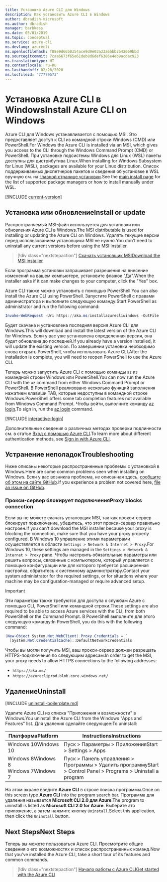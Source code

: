 ```yaml
---
title: Установка Azure CLI для Windows
description: Как установить Azure CLI в Windows
author: dbradish-microsoft
ms.author: dbradish
manager: barbkess
ms.date: 05/01/2019
ms.topic: conceptual
ms.service: azure-cli
ms.devlang: azurecli
ms.openlocfilehash: f88e9d6650354ace9d9e03a33a6bbb2642069bbd
ms.sourcegitcommit: 7caa6673f65e61deb8d6def6386e4eb9acdac923
ms.translationtype: HT
ms.contentlocale: ru-RU
ms.lasthandoff: 02/28/2020
ms.locfileid: "77779573"
---
```

# <a name="install-azure-cli-on-windows"></a><span data-ttu-id="d9c44-103">Установка Azure CLI в Windows</span><span class="sxs-lookup"><span data-stu-id="d9c44-103">Install Azure CLI on Windows</span></span>

<span data-ttu-id="d9c44-104">Azure CLI для Windows устанавливается с помощью MSI. Это предоставляет доступ к CLI из командной строки Windows (CMD) или PowerShell.</span><span class="sxs-lookup"><span data-stu-id="d9c44-104">For Windows the Azure CLI is installed via an MSI, which gives you access to the CLI through the Windows Command Prompt (CMD) or PowerShell.</span></span>
<span data-ttu-id="d9c44-105">При установке подсистемы Windows для Linux (WSL) пакеты доступны для дистрибутива Linux.</span><span class="sxs-lookup"><span data-stu-id="d9c44-105">When installing for Windows Subsystem for Linux (WSL), packages are available for your Linux distribution.</span></span> <span data-ttu-id="d9c44-106">Список поддерживаемых диспетчеров пакетов и сведения об установке в WSL вручную см. на [главной странице установки](install-azure-cli.md).</span><span class="sxs-lookup"><span data-stu-id="d9c44-106">See the [main install page](install-azure-cli.md) for the list of supported package managers or how to install manually under WSL.</span></span>

[!INCLUDE [current-version](includes/current-version.md)]

## <a name="install-or-update"></a><span data-ttu-id="d9c44-107">Установка или обновление</span><span class="sxs-lookup"><span data-stu-id="d9c44-107">Install or update</span></span>

<span data-ttu-id="d9c44-108">Распространяемый MSI-файл используется для установки или обновления Azure CLI в Windows.</span><span class="sxs-lookup"><span data-stu-id="d9c44-108">The MSI distributable is used for installing or updating the Azure CLI on Windows.</span></span> <span data-ttu-id="d9c44-109">Удалять текущие версии перед использованием установщика MSI не нужно.</span><span class="sxs-lookup"><span data-stu-id="d9c44-109">You don't need to uninstall any current versions before using the MSI installer.</span></span>

> [!div class="nextstepaction"]
> [<span data-ttu-id="d9c44-110">Скачать установщик MSI</span><span class="sxs-lookup"><span data-stu-id="d9c44-110">Download the MSI installer</span></span>](https://aka.ms/installazurecliwindows)

<span data-ttu-id="d9c44-111">Если программа установки запрашивает разрешения на внесение изменений на вашем компьютере, установите флажок "Да".</span><span class="sxs-lookup"><span data-stu-id="d9c44-111">When the installer asks if it can make changes to your computer, click the "Yes" box.</span></span>

<span data-ttu-id="d9c44-112">Azure CLI также можно установить с помощью PowerShell.</span><span class="sxs-lookup"><span data-stu-id="d9c44-112">You can also install the Azure CLI using PowerShell.</span></span> <span data-ttu-id="d9c44-113">Запустите PowerShell с правами администратора и выполните следующую команду:</span><span class="sxs-lookup"><span data-stu-id="d9c44-113">Start PowerShell as administrator and run the following command:</span></span>

   ```PowerShell
   Invoke-WebRequest -Uri https://aka.ms/installazurecliwindows -OutFile .\AzureCLI.msi; Start-Process msiexec.exe -Wait -ArgumentList '/I AzureCLI.msi /quiet'
   ```
<span data-ttu-id="d9c44-114">Будет скачана и установлена последняя версия Azure CLI для Windows.</span><span class="sxs-lookup"><span data-stu-id="d9c44-114">This will download and install the latest version of the Azure CLI for Windows.</span></span> <span data-ttu-id="d9c44-115">Если у вас уже установлена определенная версия, она будет обновлена до последней.</span><span class="sxs-lookup"><span data-stu-id="d9c44-115">If you already have a version installed, it will update the existing version.</span></span> <span data-ttu-id="d9c44-116">По завершении установки необходимо снова открыть PowerShell, чтобы использовать Azure CLI.</span><span class="sxs-lookup"><span data-stu-id="d9c44-116">After the installation is complete, you will need to reopen PowerShell to use the Azure CLI.</span></span>

<span data-ttu-id="d9c44-117">Теперь можно запустить Azure CLI с помощью команды `az` из командной строки Windows или PowerShell.</span><span class="sxs-lookup"><span data-stu-id="d9c44-117">You can now run the Azure CLI with the `az` command from either Windows Command Prompt or PowerShell.</span></span> <span data-ttu-id="d9c44-118">В PowerShell реализовано несколько функций заполнения нажатием клавиши TAB, которые недоступны в командной строке Windows.</span><span class="sxs-lookup"><span data-stu-id="d9c44-118">PowerShell offers some tab completion features not available from Windows Command Prompt.</span></span> <span data-ttu-id="d9c44-119">Чтобы войти, выполните команду [az login](/cli/azure/reference-index#az-login).</span><span class="sxs-lookup"><span data-stu-id="d9c44-119">To sign in, run the [az login](/cli/azure/reference-index#az-login) command.</span></span>

[!INCLUDE [interactive-login](includes/interactive-login.md)]

<span data-ttu-id="d9c44-120">Дополнительные сведения о различных методах проверки подлинности см. в статье [Вход с помощью Azure CLI](authenticate-azure-cli.md).</span><span class="sxs-lookup"><span data-stu-id="d9c44-120">To learn more about different authentication methods, see [Sign in with Azure CLI](authenticate-azure-cli.md).</span></span>

## <a name="troubleshooting"></a><span data-ttu-id="d9c44-121">Устранение неполадок</span><span class="sxs-lookup"><span data-stu-id="d9c44-121">Troubleshooting</span></span>

<span data-ttu-id="d9c44-122">Ниже описаны некоторые распространенные проблемы с установкой в Windows.</span><span class="sxs-lookup"><span data-stu-id="d9c44-122">Here are some common problems seen when installing on Windows.</span></span> <span data-ttu-id="d9c44-123">Если у вас возникла проблема, не описанная здесь, [сообщите об этом на сайте GitHub](https://github.com/Azure/azure-cli/issues).</span><span class="sxs-lookup"><span data-stu-id="d9c44-123">If you experience a problem not covered here, [file an issue on GitHub](https://github.com/Azure/azure-cli/issues).</span></span>

### <a name="proxy-blocks-connection"></a><span data-ttu-id="d9c44-124">Прокси-сервер блокирует подключения</span><span class="sxs-lookup"><span data-stu-id="d9c44-124">Proxy blocks connection</span></span>

<span data-ttu-id="d9c44-125">Если вы не можете скачать установщик MSI, так как прокси-сервер блокирует подключение, убедитесь, что этот прокси-сервер правильно настроен.</span><span class="sxs-lookup"><span data-stu-id="d9c44-125">If you can't download the MSI installer because your proxy is blocking the connection, make sure that you have your proxy properly configured.</span></span> <span data-ttu-id="d9c44-126">В Windows 10 управление этими параметрами осуществляется в области `Settings > Network & Internet > Proxy`.</span><span class="sxs-lookup"><span data-stu-id="d9c44-126">For Windows 10, these settings are managed in the `Settings > Network & Internet > Proxy` pane.</span></span> <span data-ttu-id="d9c44-127">Чтобы настроить обязательные параметры или решить вопросы, связанные с компьютером, который управляется с помощью конфигурации или для которого требуется расширенная настройка, обратитесь к системному администратору.</span><span class="sxs-lookup"><span data-stu-id="d9c44-127">Contact your system administrator for the required settings, or for situations where your machine may be configuration-managed or require advanced setup.</span></span>

> [!IMPORTANT]
> <span data-ttu-id="d9c44-128">Эти параметры также требуются для доступа к службам Azure с помощью CLI, PowerShell или командной строки.</span><span class="sxs-lookup"><span data-stu-id="d9c44-128">These settings are also required to be able to access Azure services with the CLI, from both PowerShell or the Command Prompt.</span></span> <span data-ttu-id="d9c44-129">В PowerShell выполните для этого следующую команду:</span><span class="sxs-lookup"><span data-stu-id="d9c44-129">In PowerShell, you do this with the following command:</span></span>
>
> ```powershell
> (New-Object System.Net.WebClient).Proxy.Credentials = `
>   [System.Net.CredentialCache]::DefaultNetworkCredentials
> ```

<span data-ttu-id="d9c44-130">Чтобы вы могли получить MSI, ваш прокси-сервер должен разрешать HTTPS-подключения по следующим адресам:</span><span class="sxs-lookup"><span data-stu-id="d9c44-130">In order to get the MSI, your proxy needs to allow HTTPS connections to the following addresses:</span></span>

* `https://aka.ms/`
* `https://azurecliprod.blob.core.windows.net/`

## <a name="uninstall"></a><span data-ttu-id="d9c44-131">Удаление</span><span class="sxs-lookup"><span data-stu-id="d9c44-131">Uninstall</span></span>

[!INCLUDE [uninstall-boilerplate.md](includes/uninstall-boilerplate.md)]

<span data-ttu-id="d9c44-132">Удалите Azure CLI из списка "Приложения и возможности" в Windows.</span><span class="sxs-lookup"><span data-stu-id="d9c44-132">You uninstall the Azure CLI from the Windows "Apps and Features" list.</span></span> <span data-ttu-id="d9c44-133">Для удаления сделайте следующее:</span><span class="sxs-lookup"><span data-stu-id="d9c44-133">To uninstall:</span></span>

| <span data-ttu-id="d9c44-134">Платформа</span><span class="sxs-lookup"><span data-stu-id="d9c44-134">Platform</span></span> | <span data-ttu-id="d9c44-135">Instructions</span><span class="sxs-lookup"><span data-stu-id="d9c44-135">Instructions</span></span> |
|---|---|
| <span data-ttu-id="d9c44-136">Windows 10</span><span class="sxs-lookup"><span data-stu-id="d9c44-136">Windows 10</span></span> | <span data-ttu-id="d9c44-137">Пуск > Параметры > Приложения</span><span class="sxs-lookup"><span data-stu-id="d9c44-137">Start > Settings > Apps</span></span> |
| <span data-ttu-id="d9c44-138">Windows 8</span><span class="sxs-lookup"><span data-stu-id="d9c44-138">Windows 8</span></span><br/><span data-ttu-id="d9c44-139">Windows 7</span><span class="sxs-lookup"><span data-stu-id="d9c44-139">Windows 7</span></span> | <span data-ttu-id="d9c44-140">Пуск > Панель управления > Программы > Удалить программу</span><span class="sxs-lookup"><span data-stu-id="d9c44-140">Start > Control Panel > Programs > Uninstall a program</span></span> |

<span data-ttu-id="d9c44-141">На этом экране введите __Azure CLI__ в строке поиска программы.</span><span class="sxs-lookup"><span data-stu-id="d9c44-141">Once on this screen type __Azure CLI__ into the program search bar.</span></span> <span data-ttu-id="d9c44-142">Программа для удаления называется __Microsoft CLI 2.0 для Azure__.</span><span class="sxs-lookup"><span data-stu-id="d9c44-142">The program to uninstall is listed as __Microsoft CLI 2.0 for Azure__.</span></span> <span data-ttu-id="d9c44-143">Выберите это приложение, а затем нажмите кнопку `Uninstall`.</span><span class="sxs-lookup"><span data-stu-id="d9c44-143">Select this application, then click the `Uninstall` button.</span></span>

## <a name="next-steps"></a><span data-ttu-id="d9c44-144">Next Steps</span><span class="sxs-lookup"><span data-stu-id="d9c44-144">Next Steps</span></span>

<span data-ttu-id="d9c44-145">Теперь вы можете пользоваться Azure CLI. Просмотрите общие сведения о его возможностях и список распространенных команд.</span><span class="sxs-lookup"><span data-stu-id="d9c44-145">Now that you've installed the Azure CLI, take a short tour of its features and common commands.</span></span>

> [!div class="nextstepaction"]
> [<span data-ttu-id="d9c44-146">Начало работы с Azure CLI</span><span class="sxs-lookup"><span data-stu-id="d9c44-146">Get started with the Azure CLI</span></span>](get-started-with-azure-cli.md)
